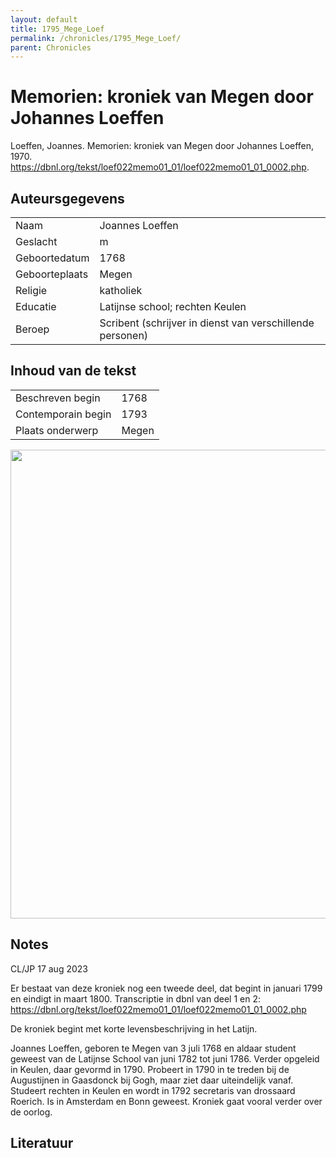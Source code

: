 ```yaml
---
layout: default
title: 1795_Mege_Loef
permalink: /chronicles/1795_Mege_Loef/
parent: Chronicles
--- 
```



# Memorien: kroniek van Megen door Johannes Loeffen 

Loeffen, Joannes. Memorien: kroniek van Megen door Johannes Loeffen, 1970. https://dbnl.org/tekst/loef022memo01_01/loef022memo01_01_0002.php. 

## Auteursgegevens 

| | | 
| --------------- | --------------- | 
| Naam | Joannes Loeffen | 
| Geslacht | m | 
| Geboortedatum | 1768 | 
| Geboorteplaats | Megen | 
| Religie | katholiek | 
| Educatie | Latijnse school; rechten Keulen | 
| Beroep | Scribent (schrijver in dienst van verschillende personen) | 

## Inhoud van de tekst 

| | | 
| --------------- | --------------- | 
| Beschreven begin | 1768 | 
| Contemporain begin | 1793 | 
| Plaats onderwerp | Megen | 

[<img src="..\..\barplots_chronicles\1795_Mege_Loef.jpg" width="750"/>](..\..\barplots_chronicles\1795_Mege_Loef.jpg) 

## Notes 

CL/JP 17 aug 2023

Er bestaat van deze kroniek nog een tweede deel, dat begint in januari 1799 en
eindigt in maart 1800. Transcriptie in dbnl van deel 1 en 2:
<https://dbnl.org/tekst/loef022memo01_01/loef022memo01_01_0002.php>

De kroniek begint met korte levensbeschrijving in het Latijn.

Joannes Loeffen, geboren te Megen van 3 juli 1768 en aldaar student geweest
van de Latijnse School van juni 1782 tot juni 1786. Verder opgeleid in Keulen,
daar gevormd in 1790. Probeert in 1790 in te treden bij de Augustijnen in
Gaasdonck bij Gogh, maar ziet daar uiteindelijk vanaf. Studeert rechten in
Keulen en wordt in 1792 secretaris van drossaard Roerich. Is in Amsterdam en
Bonn geweest. Kroniek gaat vooral verder over de oorlog.



## Literatuur 

